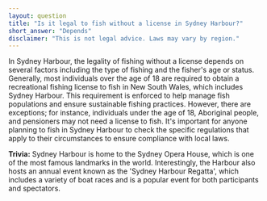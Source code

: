 ```yaml
---
layout: question
title: "Is it legal to fish without a license in Sydney Harbour?"
short_answer: "Depends"
disclaimer: "This is not legal advice. Laws may vary by region."
---
```


In Sydney Harbour, the legality of fishing without a license depends on several factors including the type of fishing and the fisher's age or status. Generally, most individuals over the age of 18 are required to obtain a recreational fishing license to fish in New South Wales, which includes Sydney Harbour. This requirement is enforced to help manage fish populations and ensure sustainable fishing practices. However, there are exceptions; for instance, individuals under the age of 18, Aboriginal people, and pensioners may not need a license to fish. It's important for anyone planning to fish in Sydney Harbour to check the specific regulations that apply to their circumstances to ensure compliance with local laws.

**Trivia:** Sydney Harbour is home to the Sydney Opera House, which is one of the most famous landmarks in the world. Interestingly, the Harbour also hosts an annual event known as the 'Sydney Harbour Regatta', which includes a variety of boat races and is a popular event for both participants and spectators.
